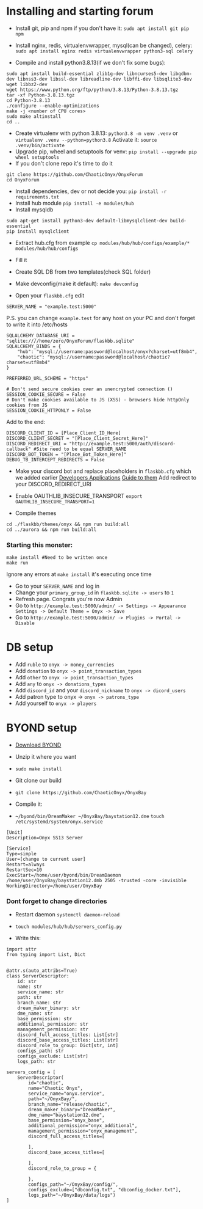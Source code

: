 # Installing and starting forum

* Install git, pip and npm if you don't have it:
`sudo apt install git pip npm`

* Install nginx, redis, virtualenvwrapper, mysql(can be changed), celery:
`sudo apt install nginx redis virtualenvwrapper python3-sql celery`

* Compile and install python3.8.13(if we don't fix some bugs):
```
sudo apt install build-essential zlib1g-dev libncurses5-dev libgdbm-dev libnss3-dev libssl-dev libreadline-dev libffi-dev libsqlite3-dev wget libbz2-dev
wget https://www.python.org/ftp/python/3.8.13/Python-3.8.13.tgz
tar -xf Python-3.8.13.tgz
cd Python-3.8.13
./configure --enable-optimizations
make -j <number of CPU cores>
sudo make altinstall
cd ..
```

* Create virtualenv with python 3.8.13:
`python3.8 -m venv .venv`
or
`virtualenv .venv --python=python3.8`
Activate it:
`source .venv/bin/activate`
* Upgrade pip, wheel and setuptools for venv:
`pip install --upgrade pip wheel setuptools`
* If you don't clone repo it's time to do it

```
git clone https://github.com/ChaoticOnyx/OnyxForum
cd OnyxForum
```
* Install dependencies, dev or not decide you:
`pip install -r requirements.txt`
* Install hub module
`pip install -e modules/hub`
* Install mysqldb
```
sudo apt-get install python3-dev default-libmysqlclient-dev build-essential
pip install mysqlclient
```
* Extract hub.cfg from example
`cp modules/hub/hub/configs/example/* modules/hub/hub/configs`
* Fill it



* Create SQL DB from two templates(check SQL folder)

* Make devconfig(make it default):
`make devconfig`

* Open your `flaskbb.cfg` edit

`SERVER_NAME = "example.test:5000"`

P.S. you can change `example.test` for any host on your PC and don't forget to write it into /etc/hosts

```
SQLALCHEMY_DATABASE_URI = "sqlite:////home/zero/OnyxForum/flaskbb.sqlite"
SQLALCHEMY_BINDS = {
    "hub": "mysql://username:password@localhost/onyx?charset=utf8mb4",
    "chaotic": "mysql://username:password@localhost/chaotic?charset=utf8mb4"
}
```


`PREFERRED_URL_SCHEME = "https"`

```
# Don't send secure cookies over an unencrypted connection ()
SESSION_COOKIE_SECURE = False
# Don't make cookies available to JS (XSS) - browsers hide httpOnly cookies from JS
SESSION_COOKIE_HTTPONLY = False
```

Add to the end:
```
DISCORD_CLIENT_ID = [Place_Client_ID_Here]
DISCORD_CLIENT_SECRET = "[Place_Client_Secret_Here]"
DISCORD_REDIRECT_URI = "http://example.test:5000/auth/discord-callback" #Site need to be equal SERVER_NAME
DISCORD_BOT_TOKEN = "[Place_Bot_Token_Here]"
DEBUG_TB_INTERCEPT_REDIRECTS = False
```

* Make your discord bot and replace placeholders in `flaskbb.cfg` which we added earlier
	[Developers Applications](https://discord.com/developers/applications)
	[Guide to them](https://discordpy.readthedocs.io/en/stable/discord.html)
	Add redirect to your DISCORD_REDIRECT_URI

* Enable OAUTHLIB_INSECURE_TRANSPORT
`export OAUTHLIB_INSECURE_TRANSPORT=1`

* Compile themes
```
cd ./flaskbb/themes/onyx && npm run build:all
cd ../aurora && npm run build:all
```

### Starting this monster:
```
make install #Need to be written once
make run
```

Ignore any errors at `make install` it's executing once time

* Go to your `SERVER_NAME` and log in
* Change your `primary_group_id` in `flaskbb.sqlite -> users` to `1`
* Refresh page. Congrats you're now Admin
* Go to `http://example.test:5000/admin/ -> Settings -> Appearance Settings -> Default Theme = Onyx -> Save`
* Go to `http://example.test:5000/admin/ -> Plugins -> Portal -> Disable`

# DB setup
* Add `ruble` to `onyx -> money_currencies`
* Add `donation` to `onyx -> point_transaction_types`
* Add `other` to `onyx -> point_transaction_types`
* Add `any` to `onyx -> donations_types`
* Add `discord_id` and your `discord_nickname` to `onyx -> dicord_users`
* Add patron type to onyx -> `onyx -> patrons_type`
* Add yourself to `onyx -> players`

# BYOND setup
* [Download BYOND](http://www.byond.com/download/)
* Unzip it where you want
* `sudo make install`

* Git clone our build
* `git clone https://github.com/ChaoticOnyx/OnyxBay`
* Compile it:
* `~/byond/bin/DreamMaker ~/OnyxBay/baystation12.dme`
`touch /etc/systemd/system/onyx.service`

```
[Unit]
Description=Onyx SS13 Server

[Service]
Type=simple
User=[change to current user]
Restart=always
RestartSec=10
ExecStart=/home/user/byond/bin/DreamDaemon /home/user/OnyxBay/baystation12.dmb 2505 -trusted -core -invisible
WorkingDirectory=/home/user/OnyxBay
```
### Dont forget to change directories

* Restart daemon
`systemctl daemon-reload`

* `touch modules/hub/hub/servers_config.py`
* Write this:
```
import attr
from typing import List, Dict


@attr.s(auto_attribs=True)
class ServerDescriptor:
    id: str
    name: str
    service_name: str
    path: str
    branch_name: str
    dream_maker_binary: str
    dme_name: str
    base_permission: str
    additional_permission: str
    management_permission: str
    discord_full_access_titles: List[str]
    discord_base_access_titles: List[str]
    discord_role_to_group: Dict[str, int]
    configs_path: str
    configs_exclude: List[str]
    logs_path: str

servers_config = [
    ServerDescriptor(
        id="chaotic",
        name="Chaotic Onyx",
        service_name="onyx.service",
        path="~/OnyxBay/",
        branch_name="release/chaotic",
        dream_maker_binary="DreamMaker",
        dme_name="baystation12.dme",
        base_permission="onyx_base",
        additional_permission="onyx_additional",
        management_permission="onyx_management",
        discord_full_access_titles=[

        ],
        discord_base_access_titles=[

        ],
        discord_role_to_group = {

        },
        configs_path="~/OnyxBay/config/",
        configs_exclude=["dbconfig.txt", "dbconfig_docker.txt"],
        logs_path="~/OnyxBay/data/logs")
]
```
